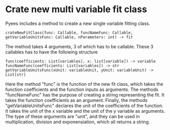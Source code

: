 # Crate new multi variable fit class



Pyees includes a method to create a new single variable fitting class.

```
crateNewFitClass(func: Callable, funcNameFunc: Callable, getVariableUnitsFunc: Callable, nParameters: int) -> fit
```

The method takes 4 arguments, 3 of which has to be callable. These 3 callables has to have the following structure

```
func(coefficients: List[variables], x: list[variable]) -> variable
funcNameFunc(coefficients: List[variables]) -> str
getVariableUnitsFunc(xUnit: variableUnit, yUnit: variableUnit) -> List[str]
```


Here the method "func" is the function of the new fit class, which takes the function coefficients and the function inputs as arguments. The methods "funcNameFunc" has the purpose of creating a string representing the fit. It takes the function coefficients as an argument. Finally, the methods "getVariableUnitsFunc" declares the unit of the coefficients of the function. It takes the unit of the x variable and the unit of the y variable as arguments. The type of these arguments are "unit", and they can be used in multiplication, division and exponensiation, which all returns a string.
